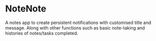 # NoteNote

A notes app to create persistent notifications with customised title and message.
Along with other functions such as basic note-taking and histories of notes/tasks completed.
